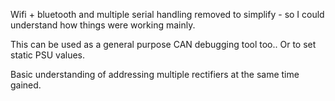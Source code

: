Wifi + bluetooth and multiple serial handling removed to simplify - so I could understand how things were working mainly.

This can be used as a general purpose CAN debugging tool too.. Or to set static PSU values. 

Basic understanding of addressing multiple rectifiers at the same time gained. 
